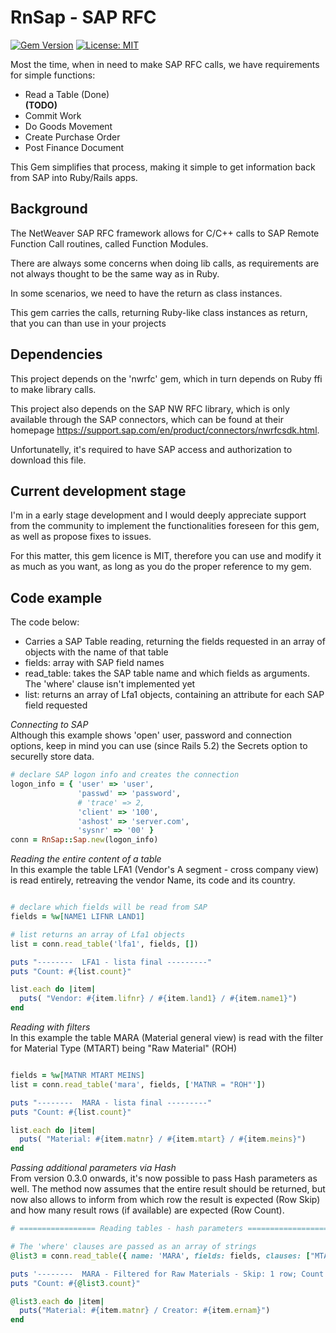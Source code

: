 # RnSap - SAP RFC 
[![Gem Version](https://badge.fury.io/rb/rnsap.svg)](https://badge.fury.io/rb/rnsap)
[![License: MIT](https://img.shields.io/badge/License-MIT-yellow.svg)](https://opensource.org/licenses/MIT)

Most the time, when in need to make SAP RFC calls, we have requirements for simple functions:
- Read a Table (Done)
<br/><b>(TODO)</b>
- Commit Work
- Do Goods Movement
- Create Purchase Order
- Post Finance Document

This Gem simplifies that process, making it simple to get information back from SAP
into Ruby/Rails apps.

## Background
The NetWeaver SAP RFC framework allows for C/C++ calls to SAP Remote Function Call routines, 
called Function Modules. 

There are always some concerns when doing lib calls, as requirements are not always thought
to be the same way as in Ruby.

In some scenarios, we need to have the return as class instances.

This gem carries the calls, returning Ruby-like class instances as return, that you can than
use in your projects

## Dependencies

This project depends on the 'nwrfc' gem, which in turn depends on Ruby ffi to make
library calls. 

This project also depends on the SAP NW RFC library, which is only available through
the SAP connectors, which can be found at their homepage 
https://support.sap.com/en/product/connectors/nwrfcsdk.html.

Unfortunatelly, it's required to have SAP access and authorization to download this file.

## Current development stage

I'm in a early stage development and I would deeply appreciate support from the community
to implement the functionalities foreseen for this gem, as well as propose fixes
to issues.

For this matter, this gem licence is MIT, therefore you can use and modify it as much
as you want, as long as you do the proper reference to my gem.

## Code example

The code below:
- Carries a SAP Table reading, returning the fields requested in an array of objects
  with the name of that table
- fields: array with SAP field names
- read_table: takes the SAP table name and which fields as arguments. The 'where' clause
  isn't implemented yet
- list: returns an array of Lfa1 objects, containing an attribute for each SAP field requested

*Connecting to SAP*<br/>
Although this example shows 'open' user, password and connection options, keep in mind
you can use (since Rails 5.2) the Secrets option to securelly store data.

```ruby
# declare SAP logon info and creates the connection
logon_info = { 'user' => 'user',
               'passwd' => 'password',
               # 'trace' => 2,
               'client' => '100',
               'ashost' => 'server.com',
               'sysnr' => '00' }
conn = RnSap::Sap.new(logon_info)
```

*Reading the entire content of a table*<br/>
In this example the table LFA1 (Vendor's A segment - cross company view)
is read entirely, retreaving the vendor Name, its code and its country.

```ruby

# declare which fields will be read from SAP
fields = %w[NAME1 LIFNR LAND1]

# list returns an array of Lfa1 objects
list = conn.read_table('lfa1', fields, [])

puts "--------  LFA1 - lista final ---------"
puts "Count: #{list.count}"

list.each do |item|
  puts( "Vendor: #{item.lifnr} / #{item.land1} / #{item.name1}")
end
```
*Reading with filters* <br/>
In this example the table MARA (Material general view) is read
with the filter for Material Type (MTART) being "Raw Material" (ROH)

```ruby

fields = %w[MATNR MTART MEINS]
list = conn.read_table('mara', fields, ['MATNR = "ROH"'])

puts "--------  MARA - lista final ---------"
puts "Count: #{list.count}"

list.each do |item|
  puts( "Material: #{item.matnr} / #{item.mtart} / #{item.meins}")
end
```

*Passing additional parameters via Hash* <br/>
From version 0.3.0 onwards, it's now possible to pass Hash parameters as well.
The method now assumes that the entire result should be returned, but now also
allows to inform from which row the result is expected (Row Skip) and
how many result rows (if available) are expected (Row Count).

```ruby
# ================= Reading tables - hash parameters ====================

# The 'where' clauses are passed as an array of strings
@list3 = conn.read_table({ name: 'MARA', fields: fields, clauses: ["MTART = 'ROH'"], row_skip: 1, row_count: 2 })

puts '--------  MARA - Filtered for Raw Materials - Skip: 1 row; Count: 2 rows ---------'
puts "Count: #{@list3.count}"

@list3.each do |item|
  puts("Material: #{item.matnr} / Creator: #{item.ernam}")
end
```
